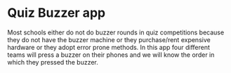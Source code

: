 #  Quiz Buzzer app

Most schools either do not do buzzer
rounds in quiz competitions because
they do not have the buzzer machine
or they purchase/rent expensive
hardware or they adopt error prone
methods.
In this app four different
teams will press a buzzer on their
phones and we will know the order  in
which they pressed the buzzer.
